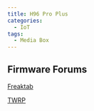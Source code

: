 ```yaml
---
title: H96 Pro Plus
categories:
  - IoT
tags:
  - Media Box
---
```


## Firmware Forums

[Freaktab](http://freaktab.com/forum/tv-player-support/amlogic-based-tv-players/s912/alfawise/firmware-roms-ac)

[TWRP](http://freaktab.com/forum/tv-player-support/amlogic-based-tv-players/s912/alfawise/firmware-roms-ac/696614-twrp-for-h96-pro-plus)

